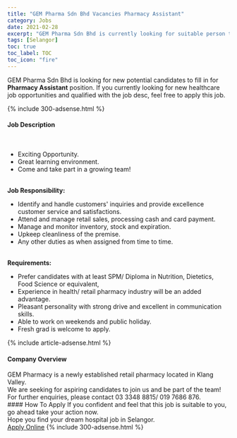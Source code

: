 ```yaml
---
title: "GEM Pharma Sdn Bhd Vacancies Pharmacy Assistant" 
category: Jobs 
date: 2021-02-28 
excerpt: "GEM Pharma Sdn Bhd is currently looking for suitable person to fill in the Pharmacy Assistant which positioned at Selangor" 
tags: [Selangor] 
toc: true 
toc_label: TOC 
toc_icon: "fire" 
--- 
```


<p>GEM Pharma Sdn Bhd is looking for new potential candidates to fill in for <b>Pharmacy Assistant</b> position. If you currently looking for new healthcare job opportunities and qualified with the job desc, feel free to apply this job.
</p>{% include 300-adsense.html %} 
<div><div><h4>Job Description</h4></div><div><div><span><div><div><br><ul><li>Exciting Opportunity.</li><li>Great learning environment.</li><li>Come and take part in a growing team!</li></ul><br><strong>Job Responsibility:</strong><ul><li>Identify and handle customers' inquiries and provide excellence customer service and satisfactions.</li><li>Attend and manage retail sales, processing cash and card payment.</li><li>Manage and monitor inventory, stock and expiration.</li><li>Upkeep cleanliness of the premise.</li><li>Any other duties as when assigned from time to time.</li></ul><br><strong>Requirements:</strong><ul><li>Prefer candidates with at least SPM/ Diploma in Nutrition, Dietetics, Food Science or equivalent,</li><li>Experience in health/ retail pharmacy industry will be an added advantage.</li><li>Pleasant personality with strong drive and excellent in communication skills.</li><li>Able to work on weekends and public holiday.</li><li>Fresh grad is welcome to apply.</li></ul></div></div></span></div></div></div> 
{% include article-adsense.html %} 
<div><div><h4>Company Overview</h4></div><div><div><span><div><div>
	GEM Pharmacy is a newly established retail pharmacy located in Klang Valley.<br>
	We are seeking for aspiring candidates to join us and be part of the team!<br>
	For further enquiries, please contact 03 3348 8815/ 019 7686 876.</div></div></span></div></div></div> 
#### How To Apply 
If you confident and feel that this job is suitable to you, go ahead take your action now. <br/> 
Hope you find your dream hospital job in Selangor. <br/> 
<a href="https://www.jobstreet.com.my/en/job/pharmacy-assistant-4485456?jobId=jobstreet-my-job-4485456" class="btn btn--warning" target="_blank" rel="nofollow noopenner">Apply Online</a> 
{% include 300-adsense.html %} 